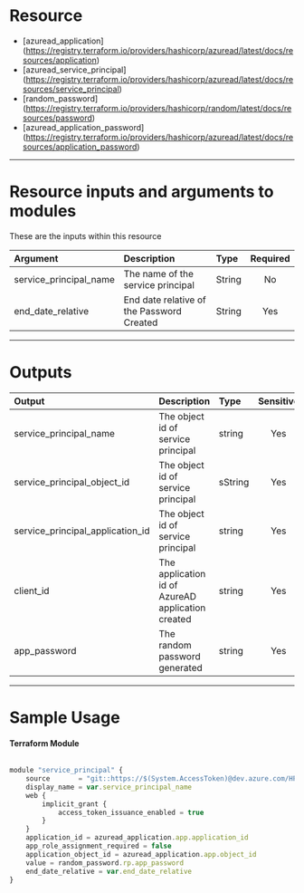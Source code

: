 # Resource

- [azuread_application] (https://registry.terraform.io/providers/hashicorp/azuread/latest/docs/resources/application)
- [azuread_service_principal] (https://registry.terraform.io/providers/hashicorp/azuread/latest/docs/resources/service_principal)
- [random_password] (https://registry.terraform.io/providers/hashicorp/random/latest/docs/resources/password)
- [azuread_application_password] (https://registry.terraform.io/providers/hashicorp/azuread/latest/docs/resources/application_password)

---

# Resource inputs and arguments to modules
These are the inputs within this resource

| Argument | Description | Type | Required |
| :--------- |:---------| :----------|:---------:|
| service_principal_name |  The name of the service principal | String | No |
| end_date_relative |  End date relative of the Password Created | String | Yes |
---

# Outputs

| Output | Description | Type | Sensitive |
| :--------- |:---------| :----------|:---------:|
| service_principal_name | The object id of service principal | string | Yes |
| service_principal_object_id | The object id of service principal |sString | Yes |
| service_principal_application_id | The object id of service principal | string | Yes |
| client_id | The application id of AzureAD application created | string | Yes |
| app_password | The random password generated | string | Yes |

---

# Sample Usage
#### Terraform Module
```js

module "service_principal" {
    source       = "git::https://$(System.AccessToken)@dev.azure.com/HPE-MVC/Azure-MVC/_git/atomic-code//service_principal"
    display_name = var.service_principal_name
    web {
        implicit_grant {
            access_token_issuance_enabled = true 
        }
    }
    application_id = azuread_application.app.application_id
    app_role_assignment_required = false
    application_object_id = azuread_application.app.object_id
    value = random_password.rp.app_password
    end_date_relative = var.end_date_relative
}

    
```